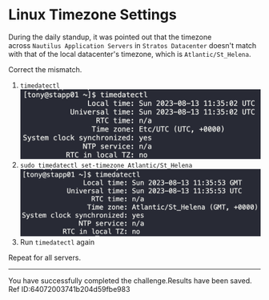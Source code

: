 # Linux Timezone Settings

During the daily standup, it was pointed out that the timezone across `Nautilus Application Servers` in `Stratos Datacenter` doesn't match with that of the local datacenter's timezone, which is `Atlantic/St_Helena`.

Correct the mismatch.

1. `timedatectl`
   ![](images/20230813073530.png)
2. `sudo timedatectl set-timezone Atlantic/St_Helena`
   ![](images/20230813073613.png)
3. Run `timedatectl` again

Repeat for all servers.

---

You have successfully completed the challenge.Results have been saved. Ref ID:64072003741b204d59fbe983